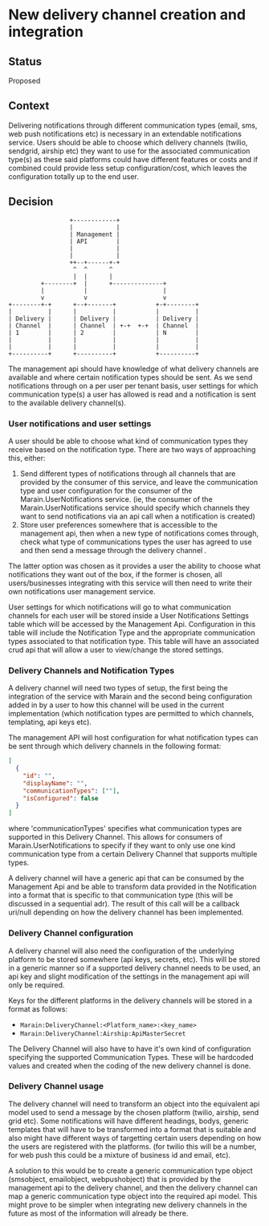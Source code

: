 # New delivery channel creation and integration

## Status

Proposed

## Context

Delivering notifications through different communication types (email, sms, web push notifications etc) is necessary in an extendable notifications service. Users should be able to choose which delivery channels (twilio, sendgrid, airship etc) they want to use for the associated communication type(s) as these said platforms could have different features or costs and if combined could provide less setup configuration/cost, which leaves the configuration totally up to the end user. 

## Decision
```
                 +------------+
                 |            |
                 | Management |
                 | API        |
                 |            |
                 |            |
                 ++--+------+-+
                  ^  ^      ^
                  |  |      |
         +--------+  |      +--------------+
         |           |                     |
         v           v                     v
+--------+-+      +--+-------+           +-+--------+
|          |      |          |           |          |
| Delivery |      | Delivery |           | Delivery |
| Channel  |      | Channel  | +-+  +-+  | Channel  |
| 1        |      | 2        |           | N        |
|          |      |          |           |          |
|          |      |          |           |          |
+----------+      +----------+           +----------+
```

The management api should have knowledge of what delivery channels are available and where certain notification types should be sent. As we send notifications through on a per user per tenant basis, user settings for which communication type(s) a user has allowed is read and a notification is sent to the available delivery channel(s). 

### User notifications and user settings

A user should be able to choose what kind of communication types they receive based on the notification type. There are two ways of approaching this, either:
1. Send different types of notifications through all channels that are provided by the consumer of this service, and leave the communication type and user configuration for the consumer of the Marain.UserNotifications service. (ie, the consumer of the Marain.UserNotifications service should specify which channels they want to send notifications via an api call when a notification is created)
2. Store user preferences somewhere that is accessible to the management api, then when a new type of notifications comes through, check what type of communications types  the user has agreed to use and then send a message through the delivery channel .

The latter option was chosen as it provides a user the ability to choose what notifications they want out of the box, if the former is chosen, all users/businesses integrating with this service will then need to write their own notifications user management service.

User settings for which notifications will go to what communication channels for each user will be stored inside a User Notifications Settings table which will be accessed by the Management Api. Configuration in this table will include the Notification Type and the appropriate communication types associated to that notification type. This table will have an associated crud api that will allow a user to view/change the stored settings.

### Delivery Channels and Notification Types

A delivery channel will need two types of setup, the first being the integration of the service with Marain and the second being configuration added in by a user to how this channel will be used in the current implementation (which notification types are permitted to which channels, templating, api keys etc).

The management API will host configuration for what notification types can be sent through which delivery channels in the following format:

```json
[
  {
    "id": "",
    "displayName": "",
    "communicationTypes": [""],
    "isConfigured": false
  }
]
```
where 'communicationTypes' specifies what communication types are supported in this Delivery Channel. This allows for consumers of Marain.UserNotifications to specify if they want to only use one kind communication type from a certain Delivery Channel that supports multiple types.

A delivery channel will have a generic api that can be consumed by the Management Api and be able to transform data provided in the Notification into a format that is specific to that communication type (this will be discussed in a sequential adr). The result of this call will be a callback uri/null depending on how the delivery channel has been implemented.

### Delivery Channel configuration 

A delivery channel will also need the configuration of the underlying platform to be stored somewhere (api keys, secrets, etc). This will be stored in a generic manner so if a supported delivery channel needs to be used, an api key and slight modification of the settings in the management api will only be required. 

Keys for the different platforms in the delivery channels will be stored in a format as follows:
- `Marain:DeliveryChannel:<Platform_name>:<key_name>`
- `Marain:DeliveryChannel:Airship:ApiMasterSecret`

The Delivery Channel will also have to have it's own kind of configuration specifying the supported Communication Types. These will be hardcoded values and created when the coding of the new delivery channel is done. 

### Delivery Channel usage

The delivery channel will need to transform an object into the equivalent api model  used to send a message by the chosen platform (twilio, airship, send grid etc). Some notifications will have different headings, bodys, generic templates that will have to be transformed into a format that is suitable and also might have different ways of targetting certain users depending on how the users are registered with the platforms. (for twilio this will be a number, for web push this could be a mixture of business id and email, etc). 

A solution to this would be to create a generic communication type object (smsobject, emailobject, webpushobject) that is provided by the management api to the delivery channel, and then the delivery channel can map a generic communication type object into the required api model. This might prove to be simpler when integrating new delivery channels in the future as most of the information will already be there.